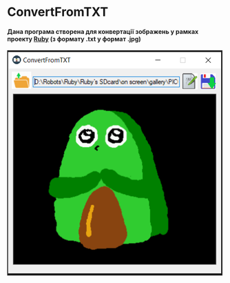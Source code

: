 # ConvertFromTXT

#### Дана програма створена для конвертації зображень у рамках проекту [Ruby](https://github.com/MaksKliuba/ArduinoProjects/tree/master/Ruby) (з формату .txt у формат .jpg)
![Image description](https://github.com/MaksKliuba/WindowsFormApps/blob/master/ConvertFromTXT/pictureApp.PNG)
